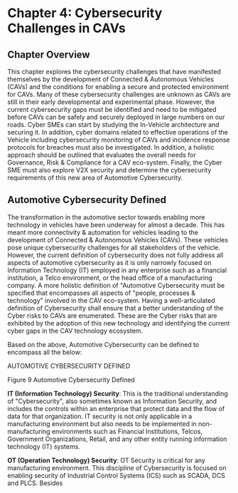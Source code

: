# Chapter 4: Cybersecurity Challenges in CAVs

## Chapter Overview

This chapter explores the cybersecurity challenges that have manifested themselves by the development of Connected & Autonomous Vehicles (CAVs) and the conditions for enabling a secure and protected environment for CAVs. Many of these cybersecurity challenges are unknown as CAVs are still in their early developmental and experimental phase. However, the current cybersecurity gaps must be identified and need to be mitigated before CAVs can be safely and securely deployed in large numbers on our roads. Cyber SMEs can start by studying the In-Vehicle architecture and securing it. In addition, cyber domains related to effective operations of the Vehicle including cybersecurity monitoring of CAVs and incidence response protocols for breaches must also be investigated. In addition, a holistic approach should be outlined that evaluates the overall needs for Governance, Risk & Compliance for a CAV eco-system. Finally, the Cyber SME must also explore V2X security and determine the cybersecurity requirements of this new area of Automotive Cybersecurity.

## Automotive Cybersecurity Defined
The transformation in the automotive sector towards enabling more technology in vehicles have been underway for almost a decade. This has meant more connectivity & automation for vehicles leading to the development of Connected & Autonomous Vehicles (CAVs). These vehicles pose unique cybersecurity challenges for all stakeholders of the vehicle. However, the current definition of cybersecurity does not fully address all aspects of automotive cybersecurity as it is only narrowly focused on Information Technology (IT) employed in any enterprise such as a financial institution, a Telco environment, or the head office of a manufacturing company. A more holistic definition of "Automotive Cybersecurity must be specified that encompasses all aspects of "people, processes & technology" involved in the CAV eco-system. Having a well-articulated definition of Cybersecurity shall ensure that a better understanding of the Cyber risks to CAVs are enumerated. These are the Cyber risks that are exhibited by the adoption of this new technology and identifying the current cyber gaps in the CAV technology ecosystem.

Based on the above, Automotive Cybersecurity can be defined to encompass all the below:

AUTOMOTIVE CYBERSECURITY DEFINED

Figure 9 Automotive Cybersecurity Defined

**IT (Information Technology) Security**: This is the traditional understanding of "Cybersecurity", also sometimes known as Information Security, and includes the controls within an enterprise that protect data and the flow of data for that organization. IT security is not only applicable in a manufacturing environment but also needs to be implemented in non-manufacturing environments such as Financial Institutions, Telcos, Government Organizations, Retail, and any other entity running information technology (IT) systems.

**OT (Operation Technology) Security**: OT Security is critical for any manufacturing environment. This discipline of Cybersecurity is focused on enabling security of Industrial Control Systems (ICS) such as SCADA, DCS and PLCS. Besides
